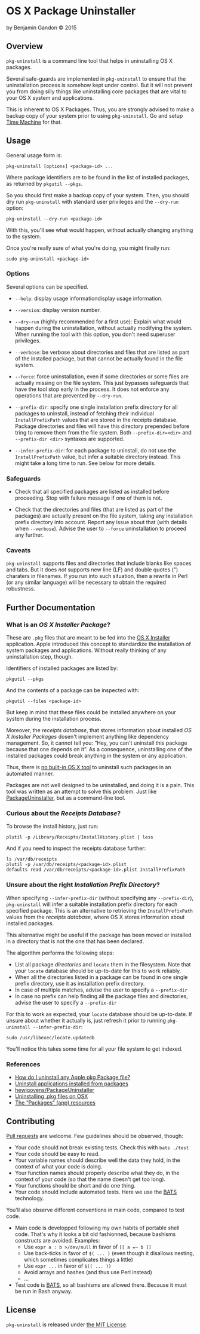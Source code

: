OS X Package Uninstaller
========================

by Benjamin Gandon © 2015


Overview
--------

`pkg-uninstall` is a command line tool that helps in uninstalling OS X
packages.

Several safe-guards are implemented in `pkg-uninstall` to ensure that
the uninstallation process is somehow kept under control. But it will
not prevent you from doing silly things like uninstalling core
packages that are vital to your OS X system and applications.

This is inherent to OS X Packages. Thus, you are strongly advised to
make a backup copy of your system prior to using `pkg-uninstall`. Go
and setup [Time Machine](https://support.apple.com/HT201250) for that.


Usage
-----

General usage form is:

    pkg-uninstall [options] <package-id> ...

Where package identifiers are to be found in the list of installed
packages, as returned by `pkgutil --pkgs`.

So you should first make a backup copy of your system. Then, you
should dry run `pkg-uninstall` with standard user privileges and the
`--dry-run` option:

    pkg-uninstall --dry-run <package-id>

With this, you'll see what would happen, without actually changing
anything to the system.

Once you're really sure of what you're doing, you might finally run:

    sudo pkg-uninstall <package-id>


### Options

Several options can be specified.

* `--help`: display usage informationdisplay usage information.

* `--version`: display version number.

* `--dry-run` (highly recommended for a first use): Explain what would
  happen during the uninstallation, without actually modifying the
  system. When running the tool with this option, you don't need
  superuser privileges.

* `--verbose`: be verbose about directories and files that are listed
  as part of the installed package, but that cannot be actually found
  in the file system.

* `--force`: force uninstallation, even if some directories or some
  files are actually missing on the file system. This just bypasses
  safeguards that have the tool stop early in the process. It does not
  enforce any operations that are prevented by `--dry-run`.

* `--prefix-dir`: specify one single installation prefix directory for
  all packages to uninstall, instead of fetching their individual
  `InstallPrefixPath` values that are stored in the receipts
  database. Package directories and files will have this directory
  prepended before tring to remove them from the file system. Both
  `--prefix-dir=<dir>` and `--prefix-dir <dir>` syntaxes are
  supported.

* `--infer-prefix-dir`: for each package to uninstall, do not use the
  `InstallPrefixPath` value, but infer a suitable directory
  instead. This might take a long time to run. See below for more
  details.


### Safeguards

* Check that all specified packages are listed as installed before
  proceeding. Stop with failure message if one of them is not.

* Check that the directories and files (that are listed as part of the
  packages) are actually present on the file system, taking any
  installation prefix directory into account. Report any issue about
  that (with details when `--verbose`). Advise the user to `--force`
  uninstallation to proceed any further.


### Caveats

`pkg-uninstall` supports files and directories that include blanks
like spaces and tabs. But it does *not* supports new line (LF) and
double quotes (") charaters in filenames. If you run into such
situation, then a rewrite in Perl (or any similar language) will be
necessary to obtain the required robustness.


Further Documentation
---------------------

### What is an *OS X Installer Package*?

These are `.pkg` files that are meant to be fed into the
[OS X Installer](https://en.wikipedia.org/wiki/Installer_(OS_X))
application. Apple introduced this concept to standardize the
installation of system packages and applications. Without really
thinking of any uninstallation step, though.

Identifiers of installed packages are listed by:

    pkgutil --pkgs

And the contents of a package can be inspected with:

    pkgutil --files <package-id>

But keep in mind that these files could be installed anywhere on your
system during the installation process.

Moreover, the *receipts database*, that stores information about
installed *OS X Installer Packages* dosen't implement anything like
dependency management. So, it cannot tell you: “Hey, you can't
uninstall this package because that one depends on it”. As a
consequence, uninstalling one of the installed packages could break
anything in the system or any application.

Thus, there is
[no built-in OS X tool](http://superuser.com/q/36567) to uninstall
such packages in an automated manner.

Packages are not well designed to be uninstalled, and doing it is a
pain. This tool was written as an attempt to solve this problem. Just
like
[PackageUninstaller](https://github.com/hewigovens/PackageUninstaller),
but as a command-line tool.


### Curious about the *Receipts Database*?

To browse the install history, just run:

    plutil -p /Library/Receipts/InstallHistory.plist | less

And if you need to inspect the receipts database further:

    ls /var/db/receipts
    plutil -p /var/db/receipts/<package-id>.plist
    defaults read /var/db/receipts/<package-id>.plist InstallPrefixPath


### Unsure about the right *Installation Prefix Directory*?

When specifying `--infer-prefix-dir` (without specifying any
`--prefix-dir`), `pkg-uninstall` will infer a suitable installation
prefix directory for each specified package. This is an alternative to
retrieving the `InstallPrefixPath` values from the *receipts
database*, where OS X stores information about installed packages.

This alternative might be useful if the package has been moved or
installed in a directory that is not the one that has been declared.

The algorithm performs the following steps:

* List all package *directories* and `locate` them in the
  filesystem. Note that your `locate` database should be up-to-date
  for this to work reliably.
* When all the directories listed in a package can be found in one
  single prefix directory, use it as installation prefix directory.
* In case of multiple matches, advise the user to specify a
  `--prefix-dir`
* In case no prefix can help finding all the package files and
  directories, advise the user to specify a `--prefix-dir`

For this to work as expected, your `locate` database should be
up-to-date. If unsure about whether it actually is, just refresh it
prior to running `pkg-uninstall --infer-prefix-dir`:

    sudo /usr/libexec/locate.updatedb

You'll notice this takes some time for all your file system to get
indexed.


### References

* [How do I uninstall any Apple pkg Package file?](http://superuser.com/q/36567)
* [Uninstall applications installed from packages](http://hints.macworld.com/article.php?story=20100107090139622)
* [hewigovens/PackageUninstaller](https://github.com/hewigovens/PackageUninstaller)
* [Uninstalling .pkg files on OSX](http://en.newinstance.it/2010/04/21/uninstalling-pkg-files-on-osx/)
* [The “Packages” (app) resources](http://s.sudre.free.fr/Software/Packages/resources.html)


Contributing
------------

[Pull requests](http://help.github.com/send-pull-requests) are
welcome. Few guidelines should be observed, though:

- Your code should not break existing tests. Check this with `bats
  ./test`
- Your code should be easy to read.
- Your variable names should describe well the data they hold, in the
  context of what your code is doing.
- Your function names should properly describe what they do, in the
  context of your code (so that the name doesn't get too long).
- Your functions should be short and do one thing.
- Your code should include automated tests. Here we use the
  [BATS][] technology.

You'll also observe different conventions in main code, compared to
test code.

- Main code is developped following my own habits of portable shell
  code. That's why it looks a bit old fashionned, because bashisms
  constructs are avoided. Examples:
    * Use `expr a : b >/dev/null` in favor of `[[ a =~ b ]]`
    * Use back-ticks in favor of `$( ... )` (even though it disallows
      nesting, which sometimes complicates things a little)
    * Use `expr ...` in favor of `$(( ... ))`
    * Avoid arrays and hashes (and thus use Perl instead)
    * ...
- Test code is [BATS][], so all bashisms are allowed there. Because it
  must be run in Bash anyway.


License
-------

`pkg-uninstall` is released under [the MIT License](LICENSE.txt).

[BATS]: https://github.com/sstephenson/bats

<!--
# Local Variables:
# indent-tabs-mode: nil
# End:
-->
